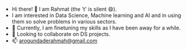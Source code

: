 - Hi there! 👋 I am Rahmat (the 't' is silent 😄).
- I am interested in Data Science, Machine learning and AI and in using them so solve problems in various sectors.
- 🌱 Currently, I am finetuning my skills as I have been away for a while.
- 👯 Looking to collaborate on DS projects.
- 📫 arogundaderahmah@gmail.com

<!--
**NickessFury/NickessFury** is a ✨ _special_ ✨ repository because its `README.md` (this file) appears on your GitHub profile.

Here are some ideas to get you started:

- 🔭 I’m currently working on ...
- 🌱 I’m currently learning ...
- 👯 I’m looking to collaborate on ...
- 🤔 I’m looking for help with ...
- 💬 Ask me about ...
- 📫 How to reach me: ...
- 😄 Pronouns: ...
- ⚡ Fun fact: ...
-->
